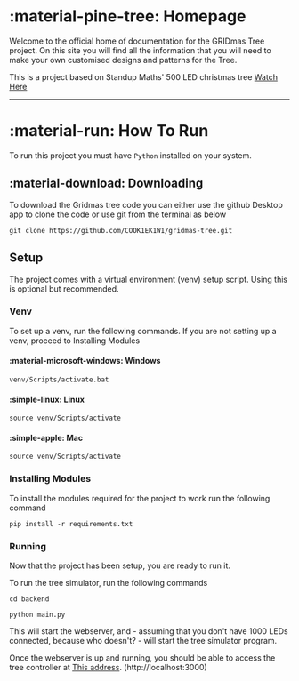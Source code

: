 # :material-pine-tree: Homepage

Welcome to the official home of documentation for the GRIDmas Tree project. On this site you will find all the information that you will need to make your own customised designs and patterns for the Tree.

This is a project based on Standup Maths' 500 LED christmas tree [Watch Here](https://www.youtube.com/watch?v=TvlpIojusBE)

---

# :material-run: How To Run
To run this project you must have `Python` installed on your system.

## :material-download: Downloading
To download the Gridmas tree code you can either use the github Desktop app to clone the code or use git from the terminal as below

``` git
git clone https://github.com/COOK1EK1W1/gridmas-tree.git
```

## Setup
The project comes with a virtual environment (venv) setup script. Using this is optional but recommended.

### Venv
To set up a venv, run the following commands. If you are not setting up a venv, proceed to Installing Modules

#### :material-microsoft-windows: Windows
```
venv/Scripts/activate.bat
```
#### :simple-linux: Linux
``` shell
source venv/Scripts/activate
```

#### :simple-apple: Mac
``` shell
source venv/Scripts/activate
```

### Installing Modules
To install the modules required for the project to work run the following command

```
pip install -r requirements.txt
```

### Running
Now that the project has been setup, you are ready to run it.

To run the tree simulator, run the following commands

``` shell
cd backend

python main.py
```

This will start the webserver, and - assuming that you don't have 1000 LEDs connected, because who doesn't? - will start the tree simulator program.

Once the webserver is up and running, you should be able to access the tree controller at [This address](http://localhost:3000). (http://localhost:3000)
